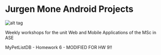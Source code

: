 # Jurgen Mone Android Projects
![alt tag](https://t1.uc.ltmcdn.com/en/images/1/7/4/img_how_to_free_up_space_on_an_android_phone_2471_300.jpg)


Weekly workshops for the unit Web and Mobile Applications of the MSc in ASE

MyPetListDB - Homework 6 - MODIFIED FOR HW 9!!
